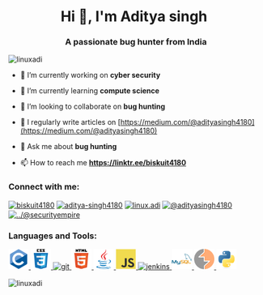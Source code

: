  <h1 align="center">Hi 👋, I'm Aditya singh<img src="https://github.com/linuxadi/Aditya/blob/main/Logo-cursor.gif" width="7.798032407407408" height="19" style="margin-top:0px" crossorigin="" class="CToWUd" data-bit="iit"></h1>
<h3 align="center">A passionate bug hunter from India</h3>

<p align="left"> <img src="https://komarev.com/ghpvc/?username=linuxadi&label=Profile%20views&color=0e75b6&style=flat" alt="linuxadi" /> </p>

- 🔭 I’m currently working on **cyber security**

- 🌱 I’m currently learning **compute science**

- 👯 I’m looking to collaborate on **bug hunting**

- 📝 I regularly write articles on [https://medium.com/@adityasingh4180](https://medium.com/@adityasingh4180)

- 💬 Ask me about **bug hunting**

- 📫 How to reach me **https://linktr.ee/biskuit4180**

<h3 align="left">Connect with me:</h3>
<p align="left">
<a href="https://twitter.com/h3whoremains" target="blank"><img align="center" src="https://raw.githubusercontent.com/rahuldkjain/github-profile-readme-generator/master/src/images/icons/Social/twitter.svg" alt="biskuit4180" height="30" width="40" /></a>
<a href="https://linkedin.com/in/aditya-singh4180" target="blank"><img align="center" src="https://raw.githubusercontent.com/rahuldkjain/github-profile-readme-generator/master/src/images/icons/Social/linked-in-alt.svg" alt="aditya-singh4180" height="30" width="40" /></a>
<a href="https://instagram.com/linux.adi" target="blank"><img align="center" src="https://raw.githubusercontent.com/rahuldkjain/github-profile-readme-generator/master/src/images/icons/Social/instagram.svg" alt="linux.adi" height="30" width="40" /></a>
<a href="https://medium.com/@adityasingh4180" target="blank"><img align="center" src="https://raw.githubusercontent.com/rahuldkjain/github-profile-readme-generator/master/src/images/icons/Social/medium.svg" alt="@adityasingh4180" height="30" width="40" /></a>
<a href="https://www.youtube.com/c/../@securityempire" target="blank"><img align="center" src="https://raw.githubusercontent.com/rahuldkjain/github-profile-readme-generator/master/src/images/icons/Social/youtube.svg" alt="../@securityempire" height="30" width="40" /></a>
</p>

<h3 align="left">Languages and Tools:</h3>
<p align="left"> <a href="https://www.cprogramming.com/" target="_blank" rel="noreferrer"> <img src="https://raw.githubusercontent.com/devicons/devicon/master/icons/c/c-original.svg" alt="c" width="40" height="40"/> </a> <a href="https://www.w3schools.com/css/" target="_blank" rel="noreferrer"> <img src="https://raw.githubusercontent.com/devicons/devicon/master/icons/css3/css3-original-wordmark.svg" alt="css3" width="40" height="40"/> </a> <a href="https://git-scm.com/" target="_blank" rel="noreferrer"> <img src="https://www.vectorlogo.zone/logos/git-scm/git-scm-icon.svg" alt="git" width="40" height="40"/> </a> <a href="https://www.w3.org/html/" target="_blank" rel="noreferrer"> <img src="https://raw.githubusercontent.com/devicons/devicon/master/icons/html5/html5-original-wordmark.svg" alt="html5" width="40" height="40"/> </a> <a href="https://www.java.com" target="_blank" rel="noreferrer"> <img src="https://raw.githubusercontent.com/devicons/devicon/master/icons/java/java-original.svg" alt="java" width="40" height="40"/> </a> <a href="https://developer.mozilla.org/en-US/docs/Web/JavaScript" target="_blank" rel="noreferrer"> <img src="https://raw.githubusercontent.com/devicons/devicon/master/icons/javascript/javascript-original.svg" alt="javascript" width="40" height="40"/> </a> <a href="https://www.jenkins.io" target="_blank" rel="noreferrer"> <img src="https://www.vectorlogo.zone/logos/jenkins/jenkins-icon.svg" alt="jenkins" width="40" height="40"/> </a> <a href="https://www.mysql.com/" target="_blank" rel="noreferrer"> <img src="https://raw.githubusercontent.com/devicons/devicon/master/icons/mysql/mysql-original-wordmark.svg" alt="mysql" width="40" height="40"/> </a> <a href="https://www.php.net" target="_blank" rel="noreferrer"> <img src="https://raw.githubusercontent.com/linuxadi/linuxadi/main/imports/burpsuite-security-software-svgrepo-com.svg" alt="php" width="40" height="40"/> </a> <a href="https://www.python.org" target="_blank" rel="noreferrer"> <img src="https://raw.githubusercontent.com/devicons/devicon/master/icons/python/python-original.svg" alt="python" width="40" height="40"/> </a> </p>

<p><img align="center" src="https://github-readme-stats.vercel.app/api/top-langs?username=linuxadi&show_icons=true&locale=en&layout=compact" alt="linuxadi" /></p>

